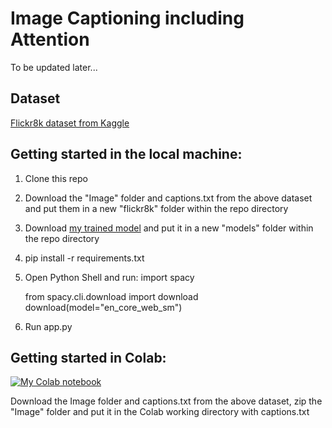 # Image Captioning including Attention

To be updated later...

## Dataset

[Flickr8k dataset from Kaggle](https://www.kaggle.com/datasets/adityajn105/flickr8k)

## Getting started in the local machine:

1. Clone this repo
2. Download the "Image" folder and captions.txt from the above dataset and put them in a new "flickr8k" folder within the repo directory
3. Download [my trained model](https://drive.google.com/file/d/1t3QbSauxSnZhXE1DbuGwiT2AokOsqOjA/view?usp=sharing) and put it in a new "models" folder within the repo directory
4. pip install -r requirements.txt
5. Open Python Shell and run:
    import spacy
    
    from spacy.cli.download import download
    download(model="en_core_web_sm")
6. Run app.py


## Getting started in Colab:

[![My Colab notebook](https://colab.research.google.com/assets/colab-badge.svg)](https://colab.research.google.com/drive/1z1sI5wVmoflOggLfIuIIj7qQ0xAICtgn?usp=sharing) 

Download the Image folder and captions.txt from the above dataset, zip the "Image" folder and put it in the Colab working directory with captions.txt
